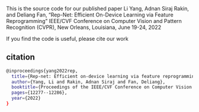 This is the source code for our published paper 
Li Yang, Adnan Siraj Rakin, and Deliang Fan, “Rep-Net: Efficient On-Device Learning via Feature Reprogramming” IEEE/CVF Conference on Computer Vision and Pattern Recognition (CVPR), New Orleans, Louisiana, June 19-24, 2022 

If you find the code is useful, please cite our work
## citation
```bash
@inproceedings{yang2022rep,
  title={Rep-net: Efficient on-device learning via feature reprogramming},
  author={Yang, Li and Rakin, Adnan Siraj and Fan, Deliang},
  booktitle={Proceedings of the IEEE/CVF Conference on Computer Vision and Pattern Recognition},
  pages={12277--12286},
  year={2022}
}
```
